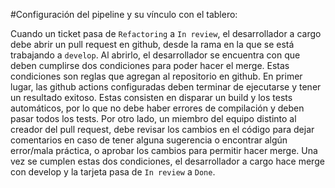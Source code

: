#Configuración del pipeline y su vínculo con el tablero:

Cuando un ticket pasa de `Refactoring` a `In review`, el desarrollador a cargo debe abrir un pull request en github, desde la rama en la que se está trabajando a `develop`. Al abrirlo, el desarrollador se encuentra con que deben cumplirse dos condiciones para poder hacer el merge. Estas condiciones son reglas que agregan al repositorio en github.
En primer lugar, las github actions configuradas deben terminar de ejecutarse y tener un resultado exitoso. Estas consisten en disparar un build y los tests automáticos, por lo que no debe haber errores de compilación y deben pasar todos los tests.
Por otro lado, un miembro del equipo distinto al creador del pull request, debe revisar los cambios en el código para dejar comentarios en caso de tener alguna sugerencia o encontrar algún error/mala práctica, o aprobar los cambios para permitir hacer merge.
Una vez se cumplen estas dos condiciones, el desarrollador a cargo hace merge con develop y la tarjeta pasa de `In review` a `Done`.
